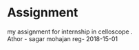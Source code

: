 # Assignment
my assignment for internship in celloscope .
<br>
 Athor - sagar mohajan reg- 2018-15-01
